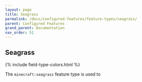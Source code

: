 ```yaml
---
layout: page
title: Seagrass
permalink: /docs/configured-features/feature-types/seagrass/
parent: Configured Features
grand_parent: Documentation
nav_order: 51
---
```


## Seagrass

<head>
    {% include field-type-colors.html %}
</head>

The `minecraft:seagrass` feature type is used to
    